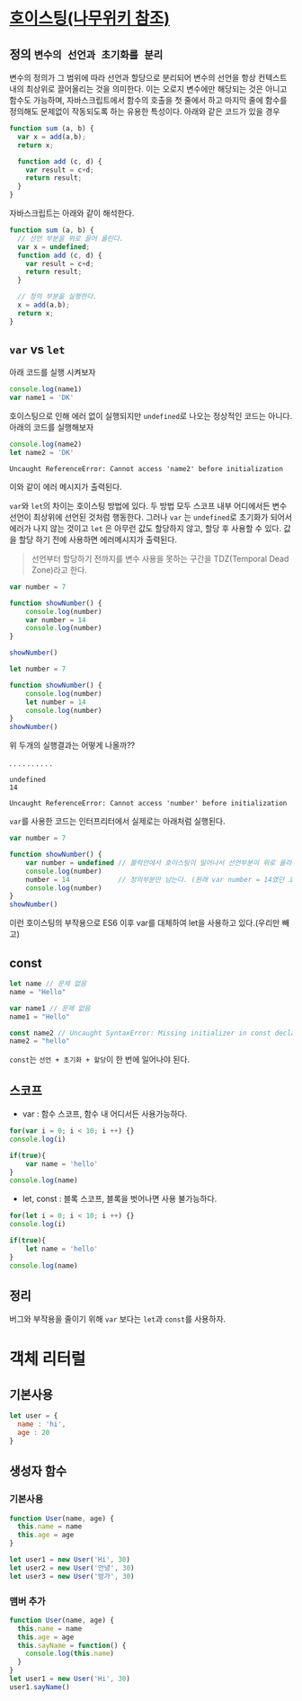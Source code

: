 # [호이스팅(나무위키 참조)](https://namu.wiki/w/%ED%98%B8%EC%9D%B4%EC%8A%A4%ED%8C%85)
## 정의 `변수의 선언과 초기화를 분리`
 변수의 정의가 그 범위에 따라 선언과 할당으로 분리되어 변수의 선언을 항상 컨텍스트 내의 최상위로 끌어올리는 것을 의미한다. 이는 오로지 변수에만 해당되는 것은 아니고 함수도 가능하며, 자바스크립트에서 함수의 호출을 첫 줄에서 하고 마지막 줄에 함수를 정의해도 문제없이 작동되도록 하는 유용한 특성이다.
 아래와 같은 코드가 있을 경우 
```js
function sum (a, b) {
  var x = add(a,b);
  return x;

  function add (c, d) {
    var result = c+d;
    return result;
  }
}
```
자바스크립트는 아래와 같이 해석한다.

```js
function sum (a, b) {
  // 선언 부분을 위로 끌어 올린다.
  var x = undefined;
  function add (c, d) {
    var result = c+d;
    return result;
  }

  // 정의 부분을 실행한다.
  x = add(a,b);
  return x;
}
```
## `var` vs `let`

아래 코드를 실행 시켜보자
```js
console.log(name1)
var name1 = 'DK'
```
호이스팅으로 인해 에러 없이 실행되지만 `undefined`로 나오는 정상적인 코드는 아니다.
아래의 코드를 실행해보자
```js
console.log(name2)
let name2 = 'DK'
```
```
Uncaught ReferenceError: Cannot access 'name2' before initialization
```
이와 같이 에러 메시지가 출력된다. 

`var`와 `let`의 차이는 호이스팅 방법에 있다. 두 방법 모두 스코프 내부 어디에서든 변수 선언이 최상위에 선언된 것처럼 행동한다. 그러나 `var` 는 `undefined`로 초기화가 되어서 에러가 나지 않는 것이고 `let` 은 아무런 값도 할당하지 않고, 할당 후 사용할 수 있다. 값을 할당 하기 전에 사용하면 에러메시지가 출력된다.
> 선언부터 할당하기 전까지를 변수 사용을 못하는 구간을 TDZ(Temporal Dead Zone)라고 한다.


```js
var number = 7

function showNumber() {
    console.log(number)
    var number = 14
    console.log(number)
}

showNumber()
```


```js
let number = 7

function showNumber() {
    console.log(number)
    let number = 14
    console.log(number)
}
showNumber()
```
위 두개의 실행결과는 어떻게 나올까??

.
.
.
.
.
.
.
.
.
.
```
undefined
14
```
```
Uncaught ReferenceError: Cannot access 'number' before initialization
```
`var`를 사용한 코드는 인터프리터에서 실제로는 아래처럼 실행된다.

```js
var number = 7

function showNumber() {
    var number = undefined // 블럭안에서 호이스팅이 일어나서 선언부분이 위로 올라온다.
    console.log(number)
    number = 14            // 정의부분만 남는다. (원래 var number = 14였던 코드)
    console.log(number)
}
showNumber()
```

이런 호이스팅의 부작용으로 ES6 이후 var를 대체하여 let을 사용하고 있다.(우리만 빼고)

## const

```js
let name // 문제 없음
name = "Hello"

var name1 // 문제 없음
name1 = "Hello"

const name2 // Uncaught SyntaxError: Missing initializer in const declaration
name2 = "hello"
```
`const`는 `선언 + 초기화 + 할당`이 한 번에 일어나야 된다.

## 스코프
- var : 함수 스코프, 함수 내 어디서든 사용가능하다.
```js
for(var i = 0; i < 10; i ++) {}
console.log(i)

if(true){
    var name = 'hello'
}
console.log(name)

```
- let, const : 블록 스코프, 블록을 벗어나면 사용 불가능하다.
```js
for(let i = 0; i < 10; i ++) {}
console.log(i)

if(true){
    let name = 'hello'
}
console.log(name)
``` 

## 정리
버그와 부작용을 줄이기 위해 `var` 보다는 `let`과 `const`를 사용하자.

# 객체 리터럴

## 기본사용
```js
let user = {
  name : 'hi',
  age : 20
}
```

## 생성자 함수
### 기본사용
```js
function User(name, age) {
  this.name = name
  this.age = age
}

let user1 = new User('Hi', 30)
let user2 = new User('안녕', 30)
let user3 = new User('방가', 30)
```

### 맴버 추가
```js
function User(name, age) {
  this.name = name
  this.age = age
  this.sayName = function() {
    console.log(this.name)
  }
}
let user1 = new User('Hi', 30)
user1.sayName()

```